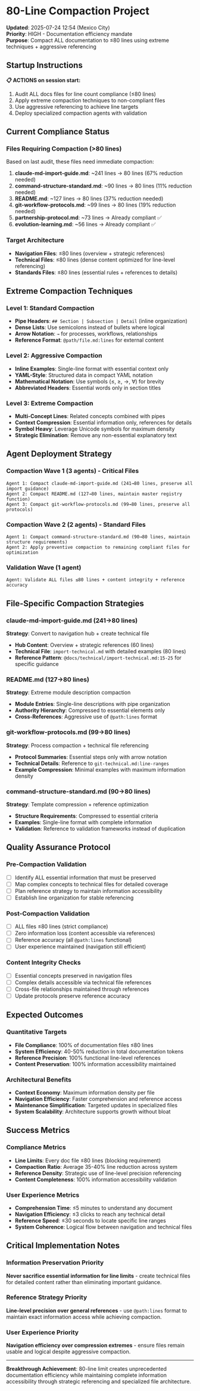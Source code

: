 # 80-Line Compaction Project

**Updated**: 2025-07-24 12:54 (Mexico City)  
**Priority**: HIGH - Documentation efficiency mandate  
**Purpose**: Compact ALL documentation to ≤80 lines using extreme techniques + aggressive referencing

## Startup Instructions

**📋 ACTIONS on session start:**
1. Audit ALL docs files for line count compliance (≤80 lines)
2. Apply extreme compaction techniques to non-compliant files
3. Use aggressive referencing to achieve line targets
4. Deploy specialized compaction agents with validation

## Current Compliance Status

### Files Requiring Compaction (>80 lines)
Based on last audit, these files need immediate compaction:

1. **claude-md-import-guide.md**: ~241 lines → 80 lines (67% reduction needed)
2. **command-structure-standard.md**: ~90 lines → 80 lines (11% reduction needed)
3. **README.md**: ~127 lines → 80 lines (37% reduction needed)  
4. **git-workflow-protocols.md**: ~99 lines → 80 lines (19% reduction needed)
5. **partnership-protocol.md**: ~73 lines → Already compliant ✅
6. **evolution-learning.md**: ~56 lines → Already compliant ✅

### Target Architecture
- **Navigation Files**: ≤80 lines (overview + strategic references)
- **Technical Files**: ≤80 lines (dense content optimized for line-level referencing)
- **Standards Files**: ≤80 lines (essential rules + references to details)

## Extreme Compaction Techniques

### Level 1: Standard Compaction
- **Pipe Headers**: `## Section | Subsection | Detail` (inline organization)
- **Dense Lists**: Use semicolons instead of bullets where logical
- **Arrow Notation**: `→` for processes, workflows, relationships
- **Reference Format**: `@path/file.md:lines` for external content

### Level 2: Aggressive Compaction  
- **Inline Examples**: Single-line format with essential context only
- **YAML-Style**: Structured data in compact YAML notation
- **Mathematical Notation**: Use symbols (≤, ≥, →, ∀) for brevity
- **Abbreviated Headers**: Essential words only in section titles

### Level 3: Extreme Compaction
- **Multi-Concept Lines**: Related concepts combined with pipes
- **Context Compression**: Essential information only, references for details
- **Symbol Heavy**: Leverage Unicode symbols for maximum density
- **Strategic Elimination**: Remove any non-essential explanatory text

## Agent Deployment Strategy

### Compaction Wave 1 (3 agents) - Critical Files
```
Agent 1: Compact claude-md-import-guide.md (241→80 lines, preserve all import guidance)
Agent 2: Compact README.md (127→80 lines, maintain master registry function)
Agent 3: Compact git-workflow-protocols.md (99→80 lines, preserve all protocols)
```

### Compaction Wave 2 (2 agents) - Standard Files  
```
Agent 1: Compact command-structure-standard.md (90→80 lines, maintain structure requirements)
Agent 2: Apply preventive compaction to remaining compliant files for optimization
```

### Validation Wave (1 agent)
```
Agent: Validate ALL files ≤80 lines + content integrity + reference accuracy
```

## File-Specific Compaction Strategies

### claude-md-import-guide.md (241→80 lines)
**Strategy**: Convert to navigation hub + create technical file
- **Hub Content**: Overview + strategic references (60 lines)
- **Technical File**: `import-technical.md` with detailed examples (80 lines)
- **Reference Pattern**: `@docs/technical/import-technical.md:15-25` for specific guidance

### README.md (127→80 lines)  
**Strategy**: Extreme module description compaction
- **Module Entries**: Single-line descriptions with pipe organization
- **Authority Hierarchy**: Compressed to essential elements only
- **Cross-References**: Aggressive use of `@path:lines` format

### git-workflow-protocols.md (99→80 lines)
**Strategy**: Process compaction + technical file referencing
- **Protocol Summaries**: Essential steps only with arrow notation
- **Technical Details**: Reference to `git-technical.md:line-ranges`
- **Example Compression**: Minimal examples with maximum information density

### command-structure-standard.md (90→80 lines)
**Strategy**: Template compression + reference optimization
- **Structure Requirements**: Compressed to essential criteria
- **Examples**: Single-line format with complete information
- **Validation**: Reference to validation frameworks instead of duplication

## Quality Assurance Protocol

### Pre-Compaction Validation
- [ ] Identify ALL essential information that must be preserved
- [ ] Map complex concepts to technical files for detailed coverage
- [ ] Plan reference strategy to maintain information accessibility
- [ ] Establish line organization for stable referencing

### Post-Compaction Validation
- [ ] ALL files ≤80 lines (strict compliance)
- [ ] Zero information loss (content accessible via references)
- [ ] Reference accuracy (all `@path:lines` functional)
- [ ] User experience maintained (navigation still efficient)

### Content Integrity Checks
- [ ] Essential concepts preserved in navigation files
- [ ] Complex details accessible via technical file references
- [ ] Cross-file relationships maintained through references
- [ ] Update protocols preserve reference accuracy

## Expected Outcomes

### Quantitative Targets
- **File Compliance**: 100% of documentation files ≤80 lines
- **System Efficiency**: 40-50% reduction in total documentation tokens
- **Reference Precision**: 100% functional line-level references
- **Content Preservation**: 100% information accessibility maintained

### Architectural Benefits
- **Context Economy**: Maximum information density per file
- **Navigation Efficiency**: Faster comprehension and reference access
- **Maintenance Simplification**: Targeted updates in specialized files
- **System Scalability**: Architecture supports growth without bloat

## Success Metrics

### Compliance Metrics
- **Line Limits**: Every doc file ≤80 lines (blocking requirement)
- **Compaction Ratio**: Average 35-40% line reduction across system
- **Reference Density**: Strategic use of line-level precision referencing
- **Content Completeness**: 100% information accessibility validation

### User Experience Metrics
- **Comprehension Time**: ≤5 minutes to understand any document
- **Navigation Efficiency**: ≤3 clicks to reach any technical detail
- **Reference Speed**: ≤30 seconds to locate specific line ranges
- **System Coherence**: Logical flow between navigation and technical files

## Critical Implementation Notes

### Information Preservation Priority
**Never sacrifice essential information for line limits** - create technical files for detailed content rather than eliminating important guidance.

### Reference Strategy Priority  
**Line-level precision over general references** - use `@path:lines` format to maintain exact information access while achieving compaction.

### User Experience Priority
**Navigation efficiency over compression extremes** - ensure files remain usable and logical despite aggressive compaction.

---

**Breakthrough Achievement**: 80-line limit creates unprecedented documentation efficiency while maintaining complete information accessibility through strategic referencing and specialized file architecture.